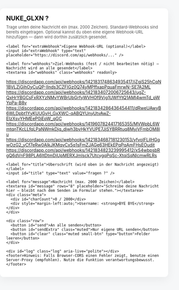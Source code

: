 <!doctype html>
<html lang="de">
<head>
<meta charset="utf-8" />
<meta name="viewport" content="width=device-width,initial-scale=1" />
<title>Nuke Dashboard  ?</title>
<style>
  :root { font-family: system-ui, -apple-system, "Segoe UI", Roboto, Arial; color:#111; background:#f6f7f8; }
  body{ display:flex; align-items:center; justify-content:center; min-height:100vh; margin:0; padding:20px; }
  .card{ background:white; width:100%; max-width:760px; border-radius:12px; box-shadow:0 8px 30px rgba(10,10,20,0.06); padding:20px; }
  h1{ margin:0 0 8px; font-size:20px; }
  p.small{ margin:0 0 16px; color:#555; font-size:13px; }
  label{ display:block; font-weight:600; margin-top:10px; font-size:13px; }
  input[type="text"], textarea { width:100%; box-sizing:border-box; padding:10px; border:1px solid #e6e7ea; border-radius:8px; font-size:14px; background:transparent; }
  textarea { resize:vertical; }
  textarea.webhooks { height:110px; font-family: monospace; }
  .row{ display:flex; gap:10px; margin-top:12px; }
  button{ background:#0f1724; color:white; border:0; padding:10px 14px; border-radius:8px; cursor:pointer; font-weight:600; }
  button.muted{ background:transparent; color:#444; border:1px solid #e6e7ea; }
  .log{ margin-top:12px; max-height:180px; overflow:auto; font-size:13px; background:#fbfbfc; border:1px solid #eee; padding:8px; border-radius:8px; color:#222; }
  .success{ color: #0b7a44; }
  .error{ color:#b0353b; }
  footer{ margin-top:10px; font-size:12px; color:#777; }
  .meta { display:flex; gap:8px; align-items:center; font-size:13px; color:#555; margin-top:8px; }
  .small-btn { padding:6px 8px; font-size:13px; border-radius:6px; }
</style>
</head>
<body>
  <div class="card" role="main" aria-labelledby="main-title">
    <h1 id="main-title">NUKE_GLXN ?</h1>
    <p class="small">Trage unten deine Nachricht ein (max. 2000 Zeichen). Standard-Webhooks sind bereits eingetragen. Optional kannst du oben eine eigene Webhook-URL hinzufügen — dann wird dorthin zusätzlich gesendet.</p>

    <label for="extraWebhook">Eigene Webhook-URL (optional)</label>
    <input id="extraWebhook" type="text" placeholder="https://discord.com/api/webhooks/..." />

    <label for="webhooks">Ziel-Webhooks (fest / nicht bearbeiten nötig) — Nachricht wird an alle gesendet</label>
    <textarea id="webhooks" class="webhooks" readonly>
https://discordapp.com/api/webhooks/1421831748634935417/jZgjS25hCqN1BVLZjGihOyCuQP-Ilnds3CZFIGz0Q74yMPffxapPquaFmrwN-SE7A2ML
https://discordapp.com/api/webhooks/1421834072006725643/ugZ-QxHrYBGCsFxRXYzNMvYWBrUbGrfyWVHOf9Vjg1UWfYtQ1AMI4wmTd_pWYpPa-B8v
https://discordapp.com/api/webhooks/1421834286436454411/dRweUAwyB6WLDpbt1YyKUUGvH_GxXWC-qABQYUnyUtvAwZ-EIzXsvYHMEeP0jEpW_qGC
https://discordapp.com/api/webhooks/1419607824417165355/MVWpbL6WmtqnTKcLLfqLPaNWmkDjq_djwh3bvHkYVUPE7JjSYBRRtuq8MyjVFmbOM8lu
https://discordapp.com/api/webhooks/1421834687181230153/yfvoIFLilHGgwOzG2_yCf7eRw0AlkJKMqvCx5q1sFmZJAGe63HEkEPqPqAmFHsEOudit
https://discordapp.com/api/webhooks/1421834823239995412/xS4wbpsbRgQ6dVnF98PLA6ItDtmDiUpMERXJmlsck7UtcygqPqSc-XtqiSqNlcmwRLRs
    </textarea>

    <label for="title">Überschrift (wird oben in der Nachricht angezeigt)</label>
    <input id="title" type="text" value="fragen ?" />

    <label for="message">Nachricht (max. 2000 Zeichen)</label>
    <textarea id="message" rows="8" placeholder="Schreibe deine Nachricht hier — bleibt nach dem Senden im Formular stehen."></textarea>
    <div class="meta">
      <div id="charCount">0 / 2000</div>
      <div style="margin-left:auto;">Username: <strong>BYE BYE</strong></div>
    </div>

    <div class="row">
      <button id="send">An alle senden</button>
      <button id="sendExtra" class="muted">Nur eigene URL senden</button>
      <button id="clear" class="muted small-btn" type="button">Felder leeren</button>
    </div>

    <div id="log" class="log" aria-live="polite"></div>
    <footer>Hinweis: Falls Browser-CORS einen Fehler zeigt, benutze einen Server-Proxy (empfohlen). Nutze die Funktion verantwortungsbewusst.</footer>
  </div>

<script>
(function(){
  const webhooksTextarea = document.getElementById('webhooks');
  const extraInput = document.getElementById('extraWebhook');
  const titleInput = document.getElementById('title');
  const messageInput = document.getElementById('message');
  const charCount = document.getElementById('charCount');
  const logEl = document.getElementById('log');

  const MAX_LEN = 2000;
  const USERNAME = "BYE BYE";

  function updateCharCount(){
    const len = messageInput.value.length;
    charCount.textContent = len + " / " + MAX_LEN;
    if(len > MAX_LEN) charCount.style.color = "#b0353b"; else charCount.style.color = "";
  }

  messageInput.addEventListener('input', updateCharCount);
  updateCharCount();

  function appendLog(text, cls='') {
    const p = document.createElement('div');
    if (cls) p.className = cls;
    const time = new Date().toLocaleTimeString();
    p.textContent = `${time} — ${text}`;
    logEl.appendChild(p);
    logEl.scrollTop = logEl.scrollHeight;
  }

  async function postWebhook(url, payload) {
    try {
      const res = await fetch(url.trim(), {
        method: 'POST',
        headers: { 'Content-Type': 'application/json' },
        body: JSON.stringify(payload),
      });
      const ok = res.ok;
      const status = res.status;
      let text = '';
      try { text = await res.text(); } catch(e){ text = ''; }
      return { ok, status, text };
    } catch (err) {
      return { ok: false, error: err && err.message ? err.message : String(err) };
    }
  }

  function getPresetWebhooks() {
    return webhooksTextarea.value.split(/\r?\n/).map(s => s.trim()).filter(Boolean);
  }

  document.getElementById('send').addEventListener('click', async () => {
    const message = messageInput.value || '';
    if (!message) { appendLog('Nachricht ist leer.', 'error'); return; }
    if (message.length > MAX_LEN) { appendLog('Nachricht länger als 2000 Zeichen — bitte kürzen.', 'error'); return; }

    const title = titleInput.value || '';
    const extra = extraInput.value.trim();
    const preset = getPresetWebhooks();

    const targets = [...preset];
    if (extra) targets.push(extra);

    if (targets.length === 0) { appendLog('Keine Ziel-Webhooks gefunden.', 'error'); return; }

    const payload = {
      username: USERNAME,
      content: (title ? `**${title}**\n` : '') + message
    };

    appendLog(`Sende an ${targets.length} Ziel(e)...`);
    for (const url of targets) {
      appendLog(`→ ${url}: sende...`);
      const r = await postWebhook(url, payload);
      if (r.ok) {
        appendLog(`✔ Erfolg (${r.status}) — ${url}`, 'success');
      } else {
        appendLog(`✖ Fehler bei ${url}: ${r.error ?? ('Status ' + r.status)}`, 'error');
      }
    }
    appendLog('Fertig. Formular bleibt unverändert.');
  });

  // send only to the extra (user-provided) webhook
  document.getElementById('sendExtra').addEventListener('click', async () => {
    const extra = extraInput.value.trim();
    if (!extra) { appendLog('Keine eigene Webhook-URL angegeben.', 'error'); return; }
    const message = messageInput.value || '';
    if (!message) { appendLog('Nachricht ist leer.', 'error'); return; }
    if (message.length > MAX_LEN) { appendLog('Nachricht länger als 2000 Zeichen — bitte kürzen.', 'error'); return; }

    const title = titleInput.value || '';
    const payload = { username: USERNAME, content: (title ? `**${title}**\n` : '') + message };

    appendLog(`Sende nur an eigene URL: ${extra}`);
    const r = await postWebhook(extra, payload);
    if (r.ok) appendLog(`✔ Erfolg (${r.status}) — ${extra}`, 'success');
    else appendLog(`✖ Fehler bei ${extra}: ${r.error ?? ('Status ' + r.status)}`, 'error');
    appendLog('Fertig. Formular bleibt unverändert.');
  });

  document.getElementById('clear').addEventListener('click', () => {
    extraInput.value = '';
    titleInput.value = 'fragen ?';
    messageInput.value = '';
    updateCharCount();
    appendLog('Formular geleert.');
  });

})();
</script>
</body>
</html>

